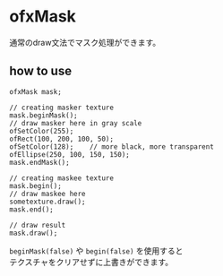 ofxMask
======================
通常のdraw文法でマスク処理ができます。
 
 
how to use
------
    ofxMask mask;
    
    // creating masker texture
    mask.beginMask();
    // draw masker here in gray scale
    ofSetColor(255);
    ofRect(100, 200, 100, 50);
    ofSetColor(128);    // more black, more transparent
    ofEllipse(250, 100, 150, 150);
    mask.endMask();
    
    // creating maskee texture
    mask.begin();
    // draw maskee here
    sometexture.draw();
    mask.end();
    
    // draw result
    mask.draw();
    
` beginMask(false) ` や ` begin(false) ` を使用すると  
テクスチャをクリアせずに上書きができます。
